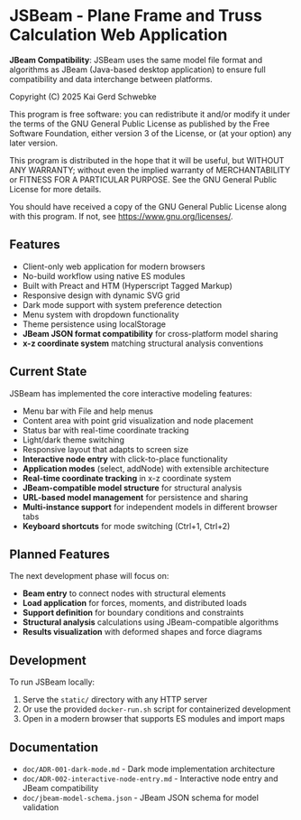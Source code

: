 JSBeam - Plane Frame and Truss Calculation Web Application
==========================================================

**JBeam Compatibility**: JSBeam uses the same model file format and algorithms as JBeam (Java-based desktop application) to ensure full compatibility and data interchange between platforms.

Copyright (C) 2025 Kai Gerd Schwebke

This program is free software: you can redistribute it and/or modify
it under the terms of the GNU General Public License as published by
the Free Software Foundation, either version 3 of the License, or
(at your option) any later version.

This program is distributed in the hope that it will be useful,
but WITHOUT ANY WARRANTY; without even the implied warranty of
MERCHANTABILITY or FITNESS FOR A PARTICULAR PURPOSE. See the
GNU General Public License for more details.

You should have received a copy of the GNU General Public License
along with this program. If not, see <https://www.gnu.org/licenses/>.


## Features
- Client-only web application for modern browsers
- No-build workflow using native ES modules
- Built with Preact and HTM (Hyperscript Tagged Markup)
- Responsive design with dynamic SVG grid
- Dark mode support with system preference detection
- Menu system with dropdown functionality
- Theme persistence using localStorage
- **JBeam JSON format compatibility** for cross-platform model sharing
- **x-z coordinate system** matching structural analysis conventions

## Current State
JSBeam has implemented the core interactive modeling features:
- Menu bar with File and help menus
- Content area with point grid visualization and node placement
- Status bar with real-time coordinate tracking
- Light/dark theme switching
- Responsive layout that adapts to screen size
- **Interactive node entry** with click-to-place functionality
- **Application modes** (select, addNode) with extensible architecture
- **Real-time coordinate tracking** in x-z coordinate system
- **JBeam-compatible model structure** for structural analysis
- **URL-based model management** for persistence and sharing
- **Multi-instance support** for independent models in different browser tabs
- **Keyboard shortcuts** for mode switching (Ctrl+1, Ctrl+2)

## Planned Features
The next development phase will focus on:
- **Beam entry** to connect nodes with structural elements
- **Load application** for forces, moments, and distributed loads
- **Support definition** for boundary conditions and constraints
- **Structural analysis** calculations using JBeam-compatible algorithms
- **Results visualization** with deformed shapes and force diagrams

## Development
To run JSBeam locally:
1. Serve the `static/` directory with any HTTP server
2. Or use the provided `docker-run.sh` script for containerized development
3. Open in a modern browser that supports ES modules and import maps

## Documentation
- `doc/ADR-001-dark-mode.md` - Dark mode implementation architecture
- `doc/ADR-002-interactive-node-entry.md` - Interactive node entry and JBeam compatibility
- `doc/jbeam-model-schema.json` - JBeam JSON schema for model validation
